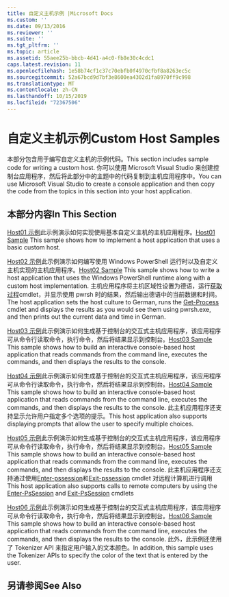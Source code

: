 ```yaml
---
title: 自定义主机示例 |Microsoft Docs
ms.custom: ''
ms.date: 09/13/2016
ms.reviewer: ''
ms.suite: ''
ms.tgt_pltfrm: ''
ms.topic: article
ms.assetid: 55aee25b-bbcb-4d41-a4c0-fb8e30c4cdc1
caps.latest.revision: 11
ms.openlocfilehash: 1e58b74cf1c37c70ebfb0f4970cfbf8a8263ec5c
ms.sourcegitcommit: 52a67bcd9d7bf3e8600ea4302d1fa8970ff9c998
ms.translationtype: MT
ms.contentlocale: zh-CN
ms.lasthandoff: 10/15/2019
ms.locfileid: "72367506"
---
```

# <a name="custom-host-samples"></a><span data-ttu-id="bb625-102">自定义主机示例</span><span class="sxs-lookup"><span data-stu-id="bb625-102">Custom Host Samples</span></span>

<span data-ttu-id="bb625-103">本部分包含用于编写自定义主机的示例代码。</span><span class="sxs-lookup"><span data-stu-id="bb625-103">This section includes sample code for writing a custom host.</span></span> <span data-ttu-id="bb625-104">你可以使用 Microsoft Visual Studio 来创建控制台应用程序，然后将此部分中的主题中的代码复制到主机应用程序中。</span><span class="sxs-lookup"><span data-stu-id="bb625-104">You can use Microsoft Visual Studio to create a console application and then copy the code from the topics in this section into your host application.</span></span>

## <a name="in-this-section"></a><span data-ttu-id="bb625-105">本部分内容</span><span class="sxs-lookup"><span data-stu-id="bb625-105">In This Section</span></span>

 <span data-ttu-id="bb625-106">[Host01 示例](./host01-sample.md)此示例演示如何实现使用基本自定义主机的主机应用程序。</span><span class="sxs-lookup"><span data-stu-id="bb625-106">[Host01 Sample](./host01-sample.md) This sample shows how to implement a host application that uses a basic custom host.</span></span>

 <span data-ttu-id="bb625-107">[Host02 示例](./host02-sample.md)此示例演示如何编写使用 Windows PowerShell 运行时以及自定义主机实现的主机应用程序。</span><span class="sxs-lookup"><span data-stu-id="bb625-107">[Host02 Sample](./host02-sample.md) This sample shows how to write a host application that uses the Windows PowerShell runtime along with a custom host implementation.</span></span> <span data-ttu-id="bb625-108">主机应用程序将主机区域性设置为德语，运行[获取过程](/powershell/module/Microsoft.PowerShell.Management/Get-Process)cmdlet，并显示使用 pwrsh 时的结果，然后输出德语中的当前数据和时间。</span><span class="sxs-lookup"><span data-stu-id="bb625-108">The host application sets the host culture to German, runs the [Get-Process](/powershell/module/Microsoft.PowerShell.Management/Get-Process) cmdlet and displays the results as you would see them using pwrsh.exe, and then prints out the current data and time in German.</span></span>

 <span data-ttu-id="bb625-109">[Host03 示例](./host03-sample.md)此示例演示如何生成基于控制台的交互式主机应用程序，该应用程序可从命令行读取命令，执行命令，然后将结果显示到控制台。</span><span class="sxs-lookup"><span data-stu-id="bb625-109">[Host03 Sample](./host03-sample.md) This sample shows how to build an interactive console-based host application that reads commands from the command line, executes the commands, and then displays the results to the console.</span></span>

 <span data-ttu-id="bb625-110">[Host04 示例](./host04-sample.md)此示例演示如何生成基于控制台的交互式主机应用程序，该应用程序可从命令行读取命令，执行命令，然后将结果显示到控制台。</span><span class="sxs-lookup"><span data-stu-id="bb625-110">[Host04 Sample](./host04-sample.md) This sample shows how to build an interactive console-based host application that reads commands from the command line, executes the commands, and then displays the results to the console.</span></span> <span data-ttu-id="bb625-111">此主机应用程序还支持显示允许用户指定多个选项的提示。</span><span class="sxs-lookup"><span data-stu-id="bb625-111">This host application also supports displaying prompts that allow the user to specify multiple choices.</span></span>

 <span data-ttu-id="bb625-112">[Host05 示例](./host05-sample.md)此示例演示如何生成基于控制台的交互式主机应用程序，该应用程序可从命令行读取命令，执行命令，然后将结果显示到控制台。</span><span class="sxs-lookup"><span data-stu-id="bb625-112">[Host05 Sample](./host05-sample.md) This sample shows how to build an interactive console-based host application that reads commands from the command line, executes the commands, and then displays the results to the console.</span></span> <span data-ttu-id="bb625-113">此主机应用程序还支持通过使用[Enter-pssession](/powershell/module/Microsoft.PowerShell.Core/Enter-PSSession)和[Exit-pssession](/powershell/module/Microsoft.PowerShell.Core/Exit-PSSession) cmdlet 对远程计算机进行调用</span><span class="sxs-lookup"><span data-stu-id="bb625-113">This host application also supports calls to remote computers by using the [Enter-PsSession](/powershell/module/Microsoft.PowerShell.Core/Enter-PSSession) and [Exit-PsSession](/powershell/module/Microsoft.PowerShell.Core/Exit-PSSession) cmdlets</span></span>

 <span data-ttu-id="bb625-114">[Host06 示例](./host06-sample.md)此示例演示如何生成基于控制台的交互式主机应用程序，该应用程序可从命令行读取命令，执行命令，然后将结果显示到控制台。</span><span class="sxs-lookup"><span data-stu-id="bb625-114">[Host06 Sample](./host06-sample.md) This sample shows how to build an interactive console-based host application that reads commands from the command line, executes the commands, and then displays the results to the console.</span></span> <span data-ttu-id="bb625-115">此外，此示例还使用了 Tokenizer API 来指定用户输入的文本颜色。</span><span class="sxs-lookup"><span data-stu-id="bb625-115">In addition, this sample uses the Tokenizer APIs to specify the color of the text that is entered by the user.</span></span>

## <a name="see-also"></a><span data-ttu-id="bb625-116">另请参阅</span><span class="sxs-lookup"><span data-stu-id="bb625-116">See Also</span></span>
